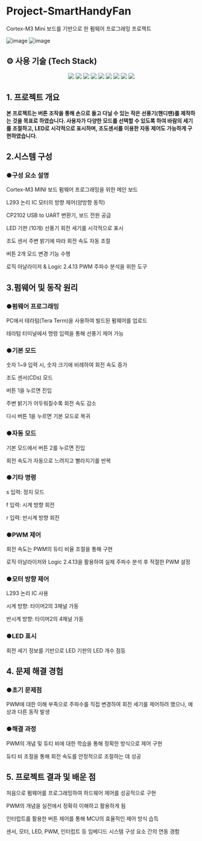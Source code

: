# Project-SmartHandyFan
Cortex-M3 Mini 보드를 기반으로 한 펌웨어 프로그래밍 프로젝트


![image](https://github.com/user-attachments/assets/c417e08b-1c3d-4f29-8746-1d6522df74ea)  ![image](https://github.com/user-attachments/assets/48aac9e2-0d55-4e4b-ae36-de35c5add497)


## ⚙️ 사용 기술 (Tech Stack)

<p align="center">
  <img src="https://img.shields.io/badge/STM32-Cortex--M3-03234B?style=for-the-badge&logo=stmicroelectronics&logoColor=white"/>
  <img src="https://img.shields.io/badge/C-00599C?style=for-the-badge&logo=c&logoColor=white"/>
  <img src="https://img.shields.io/badge/PWM-Control-FF6F00?style=for-the-badge"/>
  <img src="https://img.shields.io/badge/UART-Communication-007396?style=for-the-badge"/>
  <img src="https://img.shields.io/badge/TeraTerm-Serial%20Terminal-009688?style=for-the-badge"/>
  <img src="https://img.shields.io/badge/Interrupts-External%20Buttons-607D8B?style=for-the-badge"/>
  <img src="https://img.shields.io/badge/L293D-Motor%20Driver-E91E63?style=for-the-badge"/>
  <img src="https://img.shields.io/badge/CP2102-USB--UART-3F51B5?style=for-the-badge"/>
  <img src="https://img.shields.io/badge/Logic%20Analyzer-Signal%20Test-795548?style=for-the-badge"/>
</p>


## 1. 프로젝트 개요
**본 프로젝트는 버튼 조작을 통해 손으로 들고 다닐 수 있는 작은 선풍기(핸디팬)를 제작하는 것을 목표로 하였습니다. 사용자가 다양한 모드를 선택할 수 있도록 하여 바람의 세기를 조절하고, LED로 시각적으로 표시하며, 조도센서를 이용한 자동 제어도 가능하게 구현하였습니다.**

## 2.시스템 구성

### ●구성 요소	설명
Cortex-M3 MINI 보드	펌웨어 프로그래밍을 위한 메인 보드

L293 논리 IC	모터의 방향 제어(양방향 동작)

CP2102	USB to UART 변환기, 보드 전원 공급

LED 기판 (10개)	선풍기 회전 세기를 시각적으로 표시

조도 센서	주변 밝기에 따라 회전 속도 자동 조절

버튼 2개	모드 변경 기능 수행

로직 아날라이저 & Logic 2.4.13	PWM 주파수 분석을 위한 도구

## 3.펌웨어 및 동작 원리
### ●펌웨어 프로그래밍

PC에서 테라텀(Tera Term)을 사용하여 빌드된 펌웨어를 업로드

테라텀 터미널에서 명령 입력을 통해 선풍기 제어 가능

### ●기본 모드

숫자 1~9 입력 시, 숫자 크기에 비례하여 회전 속도 증가

조도 센서(CDs) 모드

버튼 1을 누르면 진입

주변 밝기가 어두워질수록 회전 속도 감소

다시 버튼 1을 누르면 기본 모드로 복귀

### ●자동 모드

기본 모드에서 버튼 2를 누르면 진입

회전 속도가 자동으로 느려지고 빨라지기를 반복

### ●기타 명령

s 입력: 정지 모드

f 입력: 시계 방향 회전

r 입력: 반시계 방향 회전

### ●PWM 제어

회전 속도는 PWM의 듀티 비율 조절을 통해 구현

로직 아날라이저와 Logic 2.4.13을 활용하여 실제 주파수 분석 후 적절한 PWM 설정

### ●모터 방향 제어

L293 논리 IC 사용

시계 방향: 타이머2의 3채널 가동

반시계 방향: 타이머2의 4채널 가동

### ●LED 표시

회전 세기 정보를 기반으로 LED 기판의 LED 개수 점등

## 4. 문제 해결 경험
### ●초기 문제점

PWM에 대한 이해 부족으로 주파수를 직접 변경하여 회전 세기를 제어하려 했으나, 예상과 다른 동작 발생

### ●해결 과정

PWM의 개념 및 듀티 비에 대한 학습을 통해 정확한 방식으로 제어 구현

듀티 비 조절을 통해 회전 속도를 안정적으로 조절하는 데 성공

## 5. 프로젝트 결과 및 배운 점
처음으로 펌웨어를 프로그래밍하여 하드웨어 제어를 성공적으로 구현

PWM의 개념을 실전에서 정확히 이해하고 활용하게 됨

인터럽트를 활용한 버튼 제어를 통해 MCU의 효율적인 제어 방식 습득

센서, 모터, LED, PWM, 인터럽트 등 임베디드 시스템 구성 요소 간의 연동 경험
